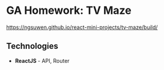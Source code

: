 # GA Homework: TV Maze
https://ngsuwen.github.io/react-mini-projects/tv-maze/build/
## Technologies
* **ReactJS** - API, Router

